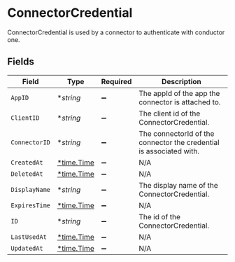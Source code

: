 # ConnectorCredential

 ConnectorCredential is used by a connector to authenticate with conductor one.



## Fields

| Field                                                                 | Type                                                                  | Required                                                              | Description                                                           |
| --------------------------------------------------------------------- | --------------------------------------------------------------------- | --------------------------------------------------------------------- | --------------------------------------------------------------------- |
| `AppID`                                                               | **string*                                                             | :heavy_minus_sign:                                                    |  The appId of the app the connector is attached to.<br/>              |
| `ClientID`                                                            | **string*                                                             | :heavy_minus_sign:                                                    |  The client id of the ConnectorCredential.<br/>                       |
| `ConnectorID`                                                         | **string*                                                             | :heavy_minus_sign:                                                    |  The connectorId of the connector the credential is associated with.<br/> |
| `CreatedAt`                                                           | [*time.Time](https://pkg.go.dev/time#Time)                            | :heavy_minus_sign:                                                    | N/A                                                                   |
| `DeletedAt`                                                           | [*time.Time](https://pkg.go.dev/time#Time)                            | :heavy_minus_sign:                                                    | N/A                                                                   |
| `DisplayName`                                                         | **string*                                                             | :heavy_minus_sign:                                                    |  The display name of the ConnectorCredential.<br/>                    |
| `ExpiresTime`                                                         | [*time.Time](https://pkg.go.dev/time#Time)                            | :heavy_minus_sign:                                                    | N/A                                                                   |
| `ID`                                                                  | **string*                                                             | :heavy_minus_sign:                                                    |  The id of the ConnectorCredential.<br/>                              |
| `LastUsedAt`                                                          | [*time.Time](https://pkg.go.dev/time#Time)                            | :heavy_minus_sign:                                                    | N/A                                                                   |
| `UpdatedAt`                                                           | [*time.Time](https://pkg.go.dev/time#Time)                            | :heavy_minus_sign:                                                    | N/A                                                                   |